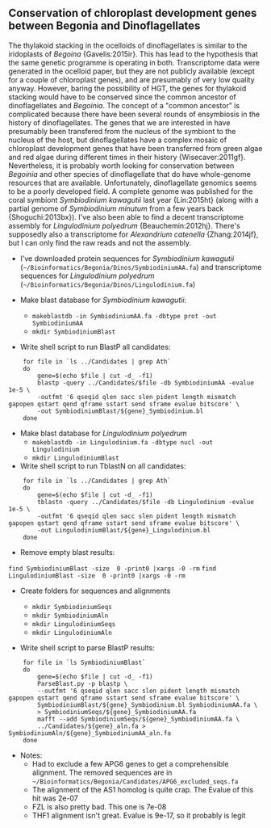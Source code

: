 ## Conservation of chloroplast development genes between Begonia and Dinoflagellates

The thylakoid stacking in the ocelloids of dinoflagellates is similar to the iridoplasts of *Begoina* {Gavelis:2015ir}. This has lead to the hypothesis that the same genetic programme is operating in both. Transcriptome data were generated in the ocelloid paper, but they are not publicly available (except for a couple of chloroplast genes), and are presumably of very low quality anyway. However, baring the possibility of HGT, the genes for thylakoid stacking would have to be conserved since the common ancestor of dinoflagellates and *Begoinia*. The concept of a "common ancestor" is complicated because there have been several rounds of ensymbiosis in the history of dinoflagellates. The genes that we are interested in have presumably been transfered from the nucleus of the symbiont to the nucleus of the host, but dinoflagellates have a complex mosaic of chloroplast development genes that have been transferred from green algae and red algae during different times in their history {Wisecaver:2011gf}. Nevertheless, it is probably worth looking for conservation between *Begoinia* and other species of dinoflagellate that do have whole-genome resources that are available. Unfortunately, dinoflagellate genomics seems to be a poorly developed field. A complete genome was published for the coral symbiont *Symbiodinium kawagutii* last year {Lin:2015ht} (along with a partial genome of *Symbiodinium minutum* from a few years back {Shoguchi:2013bx}). I've also been able to find a decent transcriptome assembly for *Lingulodinium polyedrum* {Beauchemin:2012hj}. There's supposedly also a transcriptome for *Alexandrium catenella* {Zhang:2014jf}, but I can only find the raw reads and not the assembly.

- I've downloaded protein sequences for *Symbiodinium kawagutii* (`~/Bioinformatics/Begonia/Dinos/SymbiodiniumAA.fa`) and transcriptome sequences for *Lingulodinium polyedrum* (`~/Bioinformatics/Begonia/Dinos/Lingulodinium.fa`)

- Make blast database for *Symbiodinium kawagutii*:
    - ```makeblastdb -in SymbiodiniumAA.fa -dbtype prot -out SymbiodiniumAA```
    - ```mkdir SymbiodiniumBlast```
- Write shell script to run BlastP all candidates:

```
    for file in `ls ../Candidates | grep Ath`
    do
        gene=$(echo $file | cut -d_ -f1)
        blastp -query ../Candidates/$file -db SymbiodiniumAA -evalue 1e-5 \
        -outfmt '6 qseqid qlen sacc slen pident length mismatch gapopen qstart qend qframe sstart send sframe evalue bitscore' \
        -out SymbiodiniumBlast/${gene}_Symbiodinium.bl
    done
```

- Make blast database for *Lingulodinium polyedrum*
    - ```makeblastdb -in Lingulodinium.fa -dbtype nucl -out Lingulodinium```
    - ```mkdir LingulodiniumBlast```
- Write shell script to run TblastN on all candidates:
```
    for file in `ls ../Candidates | grep Ath`
    do
        gene=$(echo $file | cut -d_ -f1)
        tblastn -query ../Candidates/$file -db Lingulodinium -evalue 1e-5 \ 
        -outfmt '6 qseqid qlen sacc slen pident length mismatch gapopen qstart qend qframe sstart send sframe evalue bitscore' \
        -out LingulodiniumBlast/${gene}_Lingulodinium.bl
    done 
```
- Remove empty blast results:

```find SymbiodiniumBlast -size  0 -print0 |xargs -0 -rm```
```find LingulodiniumBlast -size  0 -print0 |xargs -0 -rm```
         
- Create folders for sequences and alignments
    - ```mkdir SymbiodiniumSeqs```
    - ```mkdir SymbiodiniumAln```
    - ```mkdir LingulodiniumSeqs```
    - ```mkdir LingulodiniumAln```
    
- Write shell script to parse BlastP results:
```
    for file in `ls SymbiodiniumBlast`
    do
        gene=$(echo $file | cut -d_ -f1)
        ParseBlast.py -p blastp \
        --outfmt '6 qseqid qlen sacc slen pident length mismatch gapopen qstart qend qframe sstart send sframe evalue bitscore' \
        SymbiodiniumBlast/${gene}_Symbiodinium.bl SymbiodiniumAA.fa \
        > SymbiodiniumSeqs/${gene}_SymbiodiniumAA.fa
        mafft --add SymbiodiniumSeqs/${gene}_SymbiodiniumAA.fa \
        ../Candidates/${gene}_aln.fa > SymbiodiniumAln/${gene}_SymbiodiniumAA_aln.fa 
    done 
```

- Notes:
    - Had to exclude a few APG6 genes to get a comprehensible alignment. The removed sequences are in `~/Bioinformatics/Begonia/Candidates/APG6_excluded_seqs.fa`
    - The alignment of the AS1 homolog is quite crap. The Evalue of this hit was 2e-07
    - FZL is also pretty bad. This one is 7e-08
    - THF1 alignment isn't great. Evalue is 9e-17, so it probably is legit
    
    
